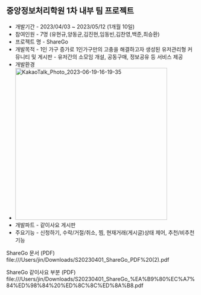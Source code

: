 ## 중앙정보처리학원 1차 내부 팀 프로젝트
- 개발기간 - 2023/04/03 ~ 2023/05/12 (1개월 10일)
- 참여인원 - 7명 (유현규,양동균,김진현,임동빈,김찬영,백준,최승환)
- 프로젝트 명 - ShareGo
- 개발목적 - 1인 가구 증가로 1인가구만의 고충을 해결하고자 생성된 유저관리형 커뮤니티 및 게시판 - 유저간의 소모임 개설, 공동구매, 정보공유 등 서비스 제공
- 개발환경 
-  <img width="402" alt="KakaoTalk_Photo_2023-06-19-16-19-35" src="https://github.com/kimjinzx/S20230401/assets/118345975/4fed73c4-0172-4f9a-9c2f-a5687a0e85a8">
- 개발파트 - 같이사요 게시판 
- 주요기능 - 신청하기, 수락/거절/취소, 찜, 현재거래(게시글)상태 제어, 추천/비추천 기능


ShareGo 문서 (PDF)
file:///Users/jin/Downloads/S20230401_ShareGo_PDF%20(2).pdf

ShareGo 같이사요 부분 (PDF)
file:///Users/jin/Downloads/S20230401_ShareGo_%EA%B9%80%EC%A7%84%ED%98%84%20%ED%8C%8C%ED%8A%B8.pdf 
